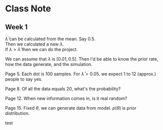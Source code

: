 # Class Note

## Week 1

$\bar \lambda$ can be calculated from the mean. Say 0.5.\
Then we calculated a new $\lambda$. \
If $\lambda > \bar \lambda$ then we can do the project.

We can assume that $\lambda$ is $[0.01, 0.5]$. 
Then I'd be able to know the prior rate, how the data generate, and the simulation.

Page 5. Each dot is 100 samples.
For $\bar \lambda = 0.05$, we expect 1 to 12 (approx.) people to say yes.

Page 8. Of all the data equals 20, what's the probability?

Page 12. When new information comes in, is it real random?

Page 15. Fixed $\theta$, we can generate data from model.
$p(\theta)$ is prior distribution.

test

